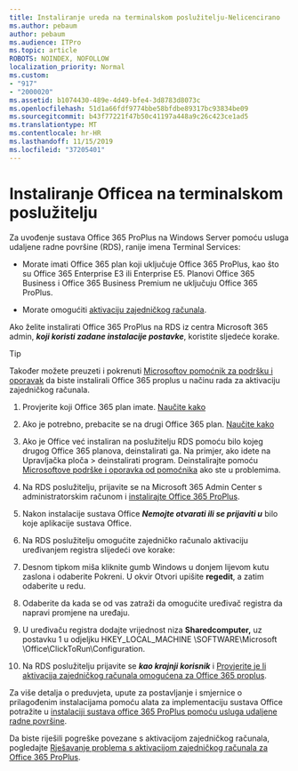 ```yaml
---
title: Instaliranje ureda na terminalskom poslužitelju-Nelicencirano
ms.author: pebaum
author: pebaum
ms.audience: ITPro
ms.topic: article
ROBOTS: NOINDEX, NOFOLLOW
localization_priority: Normal
ms.custom:
- "917"
- "2000020"
ms.assetid: b1074430-489e-4d49-bfe4-3d8783d8073c
ms.openlocfilehash: 51d1a66fdf9774bbe58bfdbe89317bc93834be09
ms.sourcegitcommit: b43f77221f47b50c41197a448a9c26c423ce1ad5
ms.translationtype: MT
ms.contentlocale: hr-HR
ms.lasthandoff: 11/15/2019
ms.locfileid: "37205401"
---
```

# <a name="installing-office-on-a-terminal-server"></a>Instaliranje Officea na terminalskom poslužitelju

Za uvođenje sustava Office 365 ProPlus na Windows Server pomoću usluga udaljene radne površine (RDS), ranije imena Terminal Services:
  
- Morate imati Office 365 plan koji uključuje Office 365 ProPlus, kao što su Office 365 Enterprise E3 ili Enterprise E5. Planovi Office 365 Business i Office 365 Business Premium ne uključuju Office 365 ProPlus.

- Morate omogućiti [aktivaciju zajedničkog računala](https://docs.microsoft.com/DeployOffice/overview-of-shared-computer-activation-for-office-365-proplus).

Ako želite instalirati Office 365 ProPlus na RDS iz centra Microsoft 365 admin, ***koji koristi zadane instalacije postavke***, koristite sljedeće korake.

> [!TIP]
> Također možete preuzeti i pokrenuti [Microsoftov pomoćnik za podršku i oporavak](https://aka.ms/SaRA_OfficeSCA_M365Portal) da biste instalirali Office 365 proplus u načinu rada za aktivaciju zajedničkog računala.
  
1. Provjerite koji Office 365 plan imate. [Naučite kako](https://docs.microsoft.com/office365/admin/admin-overview/what-subscription-do-i-have)

2. Ako je potrebno, prebacite se na drugi Office 365 plan. [Naučite kako](https://docs.microsoft.com/office365/admin/subscriptions-and-billing/switch-to-a-different-plan)

3. Ako je Office već instaliran na poslužitelju RDS pomoću bilo kojeg drugog Office 365 planova, deinstalirati ga. Na primjer, ako idete na Upravljačka ploča \> deinstalirati program. Deinstalirajte pomoću [Microsoftove podrške i oporavka od pomoćnika](https://aka.ms/SARA-OfficeUninstall-Alchemy) ako ste u problemima.

4. Na RDS poslužitelju, prijavite se na Microsoft 365 Admin Center s administratorskim računom i [instalirajte Office 365 ProPlus](https://portal.office.com/OLS/MySoftware.aspx).

5. Nakon instalacije sustava Office ***Nemojte otvarati ili se prijaviti u*** bilo koje aplikacije sustava Office.

6. Na RDS poslužitelju omogućite zajedničko računalo aktivaciju uređivanjem registra slijedeći ove korake:

1. Desnom tipkom miša kliknite gumb Windows u donjem lijevom kutu zaslona i odaberite Pokreni. U okvir Otvori upišite **regedit**, a zatim odaberite u redu.

2. Odaberite da kada se od vas zatraži da omogućite uređivač registra da napravi promjene na uređaju.

3. U uređivaču registra dodajte vrijednost niza **Sharedcomputer,** uz postavku 1 u odjeljku HKEY_LOCAL_MACHINE \SOFTWARE\Microsoft \Office\ClickToRun\Configuration.

7. Na RDS poslužitelju prijavite se ***kao krajnji korisnik*** i [Provjerite je li aktivacija zajedničkog računala omogućena za Office 365 proplus](https://docs.microsoft.com/DeployOffice/troubleshoot-issues-with-shared-computer-activation-for-office-365-proplus#verify-that-activation-for-office-365-proplus-succeeded).

Za više detalja o preduvjeta, upute za postavljanje i smjernice o prilagođenim instalacijama pomoću alata za implementaciju sustava Office potražite u [instalaciji sustava office 365 ProPlus pomoću usluga udaljene radne površine](https://docs.microsoft.com/DeployOffice/deploy-office-365-proplus-by-using-remote-desktop-services).
  
Da biste riješili pogreške povezane s aktivacijom zajedničkog računala, pogledajte [Rješavanje problema s aktivacijom zajedničkog računala za Office 365 ProPlus](https://docs.microsoft.com/DeployOffice/troubleshoot-issues-with-shared-computer-activation-for-office-365-proplus).
  